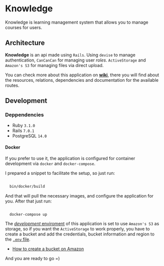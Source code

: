 <h1> Knowledge </h1>

Knowledge is learning management system that allows you to manage courses for users.

## Architecture

**Knowledge** is an api made using `Rails`. Using `devise` to manage authentication, `CanCanCan` for managing user _roles_. `ActiveStorage` and `Amazon's S3` for managing files via direct upload.

You can check more about this application on [**wiki**](https://github.com/souzagab/knowledge/wiki), there you will find about the resources, relations, dependencies and documentation for the available routes.

## Development

### Deppendencies

- Ruby `3.1.0`
- Rails `7.0.1`
- PostgreSQL `14.0`

#### Docker

If you prefer to use it, the application is configured for container development via `docker` and `docker-compose`.

I prepared a snippet to facilitate the setup, so just run:

```sh

  bin/docker/build

```

And that will pull the necessary images, and configure the application for you.
After that just run:

```sh

  docker-compose up

```

The [_development_ enviroment](https://github.com/souzagab/knowledge/blob/bf98788bfa7eaefdd32d26914552eb6dbd405c0d/config/environments/development.rb#L34) of this application is set to use `Amazon's S3` as storage, so if you want the `ActiveStorage` to work properly, you have to create a bucket and add the credentials, bucket information and region to the [`.env` file](https://github.com/souzagab/knowledge/blob/bf98788bfa7eaefdd32d26914552eb6dbd405c0d/.env.example#L7-L10).

- [How to create a bucket on Amazon](https://docs.aws.amazon.com/AmazonS3/latest/userguide/create-bucket-overview.html)

And you are ready to go =)

